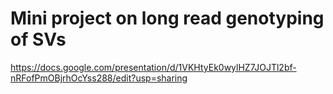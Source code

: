 
Mini project on long read genotyping of SVs
===========================================
https://docs.google.com/presentation/d/1VKHtyEk0wylHZ7JOJTl2bf-nRFofPmOBjrhOcYss288/edit?usp=sharing
